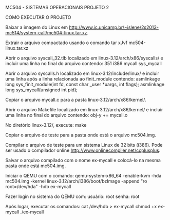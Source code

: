MC504 - SISTEMAS OPERACIONAIS
PROJETO 2

COMO EXECUTAR O PROJETO

Baixar a imagem do Linux em <http://www.ic.unicamp.br/~islene/2s2013-mc514/system-call/mc504-linux.tar.xz>.

Extrair o arquivo compactado usando o comando
    tar xJvf mc504-linux.tar.xz

Abrir o arquivo syscall_32.tlb localizado em linux-3.12/arch/x86/syscalls/ e incluir uma linha no final do arquivo contendo:
    351 i386 mycall sys_mycall

Abrir o arquivo syscalls.h localizado em linux-3.12/include/linux/ e incluir uma linha após a linha relacionada ao finit_module contendo:
    asmlinkage long sys_finit_module(int fd, const char _user *uargs, int flags);
    asmlinkage long sys_mycall(unsigned int pid);

Copiar o arquivo mycall.c para a pasta linux-3.12/arch/x86/kernel/.

Abrir o arquivo Makefile localizado em linux-3.12/arch/x86/kernel/ e incluir uma linha no final do arquivo contendo:
    obj-y += mycall.o

No diretório linux-3.12/, execute:
    make

Copiar o arquivo de teste para a pasta onde está o arquivo mc504.img.

Compilar o arquivo de teste para um sistema Linux de 32 bits (i386). Pode ser usado o compilador online <http://www.onlinecompiler.net/ccplusplus>.

Salvar o arquivo compilado com o nome ex-mycall e colocá-lo na mesma pasta onde está mc504.img.

Iniciar o QEMU com o comando:
    qemu-system-x86_64 -enable-kvm -hda mc504.img -kernel linux-3.12/arch/i386/boot/bzImage -append "ro root=/dev/hda" -hdb ex-mycall

Fazer login no sistema do QEMU com:
    usuário: root
    senha:   root

Após logar, executar os comandos:
    cat /dev/hdb > ex-mycall
    chmod +x ex-mycall
    ./ex-mycall


